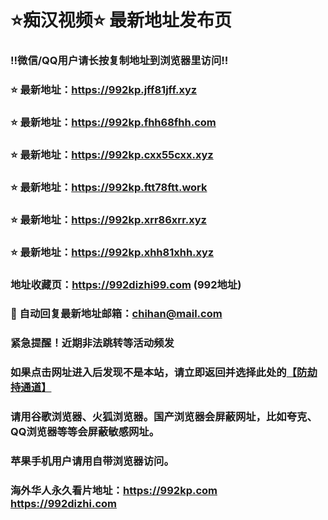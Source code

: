 # ⭐️痴汉视频⭐️ 最新地址发布页

### ‼️微信/QQ用户请长按复制地址到浏览器里访问‼️

### ⭐️ 最新地址：https://992kp.jff81jff.xyz

### ⭐️ 最新地址：https://992kp.fhh68fhh.com

### ⭐️ 最新地址：https://992kp.cxx55cxx.xyz

### ⭐️ 最新地址：https://992kp.ftt78ftt.work

### ⭐️ 最新地址：https://992kp.xrr86xrr.xyz

### ⭐️ 最新地址：https://992kp.xhh81xhh.xyz



### 地址收藏页：https://992dizhi99.com (992地址)
### 📧 自动回复最新地址邮箱：chihan@mail.com
### 紧急提醒！近期非法跳转等活动频发
### 如果点击网址进入后发现不是本站，请立即返回并选择此处的[【防劫持通道】](https://23.224.130.222:7583)
### 请用谷歌浏览器、火狐浏览器。国产浏览器会屏蔽网址，比如夸克、QQ浏览器等等会屏蔽敏感网址。
### 苹果手机用户请用自带浏览器访问。
### 海外华人永久看片地址：https://992kp.com  https://992dizhi.com
